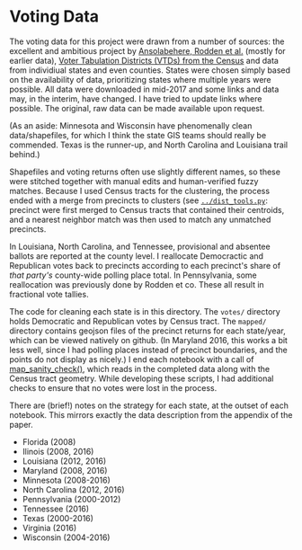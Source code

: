 # Voting Data

The voting data for this project were drawn from a number of sources:
  the excellent and ambitious project by [Ansolabehere, Rodden et al.](https://dataverse.harvard.edu/dataset.xhtml?persistentId=hdl:1902.1/21919) (mostly for earlier data),
  [Voter Tabulation Districts (VTDs) from the Census](https://www2.census.gov/geo/tiger/TIGER2010/VTD/2010/)
    and data from individiual states and even counties.
States were chosen simply based on the availability of data, 
  prioritizing states where multiple years were possible.
All data were downloaded in mid-2017 and some links and data may, in the interim, have changed.
I have tried to update links where possible.
The original, raw data can be made available upon request.

(As an aside: Minnesota and Wisconsin have phenomenally clean data/shapefiles,
  for which I think the state GIS teams should really be commended.
 Texas is the runner-up, and North Carolina and Louisiana trail behind.)
  
Shapefiles and voting returns often use slightly different names,
  so these were stitched together with manual edits and human-verified fuzzy matches.
Because I used Census tracts for the clustering,
  the process ended with a merge from precincts to clusters (see [`../dist_tools.py`](https://github.com/JamesSaxon/district_analysis/blob/master/dist_tools.py#L100):
  precinct were first merged to Census tracts that contained their centroids,
  and a nearest neighbor match was then used to match any unmatched precincts.
  
In Louisiana, North Carolina, and Tennessee, provisional and absentee ballots
  are reported at the county level.
I reallocate Democractic and Republican votes back 
  to precincts according to each precinct's share of _that party's_
  county-wide polling place total.
In Pennsylvania, some reallocation was previously done by Rodden et co.
These all result in fractional vote tallies.

The code for cleaning each state is in this directory.
The `votes/` directory holds Democratic and Republican votes by Census tract.
The `mapped/` directory contains geojson files of the precinct returns
  for each state/year, which can be viewed natively on github.
(In Maryland 2016, this works a bit less well, since I had polling places 
  instead of precinct boundaries, and the points do not display as nicely.)
I end each notebook with a call of
  [map_sanity_check()](https://github.com/JamesSaxon/district_analysis/blob/master/dist_tools.py#L117]),
  which reads in the completed data along with the Census tract geometry.
While developing these scripts, I had additional checks to ensure that no votes were lost in the process.

There are (brief!) notes on the strategy for each state, at the outset of each notebook.
This mirrors exactly the data description from the appendix of the paper.
* Florida (2008)
* Ilinois (2008, 2016)
* Louisiana (2012, 2016)
* Maryland (2008, 2016)
* Minnesota (2008-2016)
* North Carolina (2012, 2016)
* Pennsylvania (2000-2012)
* Tennessee (2016)
* Texas (2000-2016)
* Virginia (2016)
* Wisconsin (2004-2016)
